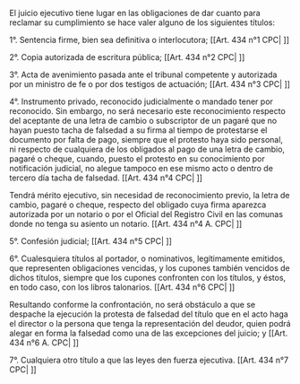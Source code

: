 El juicio ejecutivo tiene lugar en las obligaciones de dar cuanto para reclamar su cumplimiento se hace valer alguno de los siguientes títulos:

1°. Sentencia firme, bien sea definitiva o interlocutora; [[Art. 434 n°1 CPC| ]]

2°. Copia autorizada de escritura pública; [[Art. 434 n°2 CPC| ]]

3°. Acta de avenimiento pasada ante el tribunal competente y autorizada por un ministro de fe o por dos testigos de actuación; [[Art. 434 n°3 CPC| ]]

4°. Instrumento privado, reconocido judicialmente o mandado tener por reconocido. Sin embargo, no será necesario este reconocimiento respecto del aceptante de una letra de cambio o subscriptor de un pagaré que no hayan puesto tacha de falsedad a su firma al tiempo de protestarse el documento por falta de pago, siempre que el protesto haya sido personal, ni respecto de cualquiera de los obligados al pago de una letra de cambio, pagaré o cheque, cuando, puesto el protesto en su conocimiento por notificación judicial, no alegue tampoco en ese mismo acto o dentro de tercero día tacha de falsedad. [[Art. 434 n°4 CPC| ]]

Tendrá mérito ejecutivo, sin necesidad de reconocimiento previo, la letra de cambio, pagaré o cheque, respecto del obligado cuya firma aparezca autorizada por un notario o por el Oficial del Registro Civil en las comunas donde no tenga su asiento un notario. [[Art. 434 n°4 A. CPC| ]]

5°. Confesión judicial; [[Art. 434 n°5 CPC| ]]

6°. Cualesquiera títulos al portador, o nominativos, legítimamente emitidos, que representen obligaciones vencidas, y los cupones también vencidos de dichos títulos, siempre que los cupones confronten con los títulos, y éstos, en todo caso, con los libros talonarios. [[Art. 434 n°6 CPC| ]]

Resultando conforme la confrontación, no será obstáculo a que se despache la ejecución la protesta de falsedad del título que en el acto haga el director o la persona que tenga la representación del deudor, quien podrá alegar en forma la falsedad como una de las excepciones del juicio; y [[Art. 434 n°6 A. CPC| ]]

7°. Cualquiera otro título a que las leyes den fuerza ejecutiva. [[Art. 434 n°7 CPC| ]]